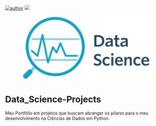 [![author](https://img.shields.io/badge/author-AndréLeocádio-red.svg)](https://www.linkedin.com/in/andr%C3%A9-leoc%C3%A1dio-80824115b/) [![](https://img.shields.io/badge/python-3.7+-blue.svg)](https://www.python.org/downloads/release/python-365/)

<p align="center">
  <img src="DataScience.png" >
</p>


# Data_Science-Projects
Meu Portfólio em projetos que buscam abranger os pilares para o meu desenvolvimento na Ciências de Dados em Python.
